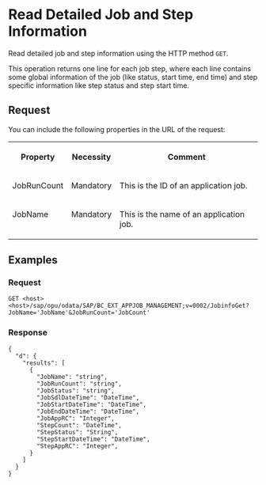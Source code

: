 <!-- loio7a6379466c294e7fb65b90ac68f1643a -->

# Read Detailed Job and Step Information

Read detailed job and step information using the HTTP method `GET`.

This operation returns one line for each job step, where each line contains some global information of the job \(like status, start time, end time\) and step specific information like step status and step start time.



<a name="loio7a6379466c294e7fb65b90ac68f1643a__section_jzq_tvt_zhb"/>

## Request

You can include the following properties in the URL of the request:


<table>
<tr>
<th valign="top">

Property



</th>
<th valign="top">

Necessity



</th>
<th valign="top">

Comment



</th>
</tr>
<tr>
<td valign="top">

JobRunCount



</td>
<td valign="top">

Mandatory



</td>
<td valign="top">

This is the ID of an application job.



</td>
</tr>
<tr>
<td valign="top">

JobName



</td>
<td valign="top">

Mandatory



</td>
<td valign="top">

This is the name of an application job.



</td>
</tr>
</table>



<a name="loio7a6379466c294e7fb65b90ac68f1643a__section_mwv_vwt_zhb"/>

## Examples



### Request

```
GET <host><host>/sap/opu/odata/SAP/BC_EXT_APPJOB_MANAGEMENT;v=0002/JobinfoGet?JobName='JobName'&JobRunCount='JobCount'
```



### Response

```
{
  "d": {
    "results": [
      {
        "JobName": "string",
        "JobRunCount": "string",
        "JobStatus": "string",
        "JobSdlDateTime": "DateTime",
        "JobStartDateTime": "DateTime",
        "JobEndDateTime": "DateTime",
        "JobAppRC": "Integer",
        "StepCount": "DateTime",
        "StepStatus": "String",
        "StepStartDateTime": "DateTime",
        "StepAppRC": "Integer",
      }
    ]
  }
}
```

